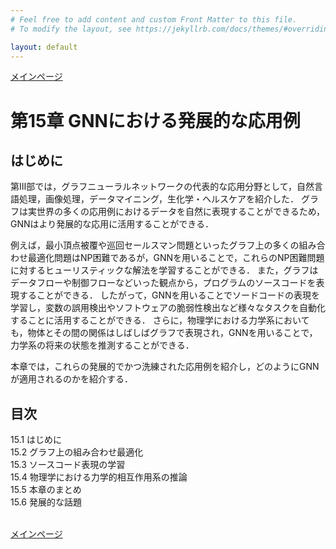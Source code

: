 ```yaml
---
# Feel free to add content and custom Front Matter to this file.
# To modify the layout, see https://jekyllrb.com/docs/themes/#overriding-theme-defaults

layout: default
---
```

<a href="../">メインページ</a>
<h1>第15章 GNNにおける発展的な応用例</h1>

<h2>はじめに</h2>
第Ⅲ部では，グラフニューラルネットワークの代表的な応用分野として，自然言語処理，画像処理，データマイニング，生化学・ヘルスケアを紹介した． グラフは実世界の多くの応用例におけるデータを自然に表現することができるため，GNNはより発展的な応用に活用することができる．

例えば，最小頂点被覆や巡回セールスマン問題といったグラフ上の多くの組み合わせ最適化問題はNP困難であるが，GNNを用いることで，これらのNP困難問題に対するヒューリスティックな解法を学習することができる． また，グラフはデータフローや制御フローなどいった観点から，プログラムのソースコードを表現することができる． したがって，GNNを用いることでソードコードの表現を学習し，変数の誤用検出やソフトウェアの脆弱性検出など様々なタスクを自動化することに活用することができる． さらに，物理学における力学系においても，物体とその間の関係はしばしばグラフで表現され，GNNを用いることで，力学系の将来の状態を推測することができる．

本章では，これらの発展的でかつ洗練された応用例を紹介し，どのようにGNNが適用されるのかを紹介する．

<h2>目次</h2>
<ul style="list-style-type: none; padding-left:0;">
  <li>15.1 はじめに</li>
  <li>15.2 グラフ上の組み合わせ最適化</li>
  <li>15.3 ソースコード表現の学習</li>
  <li>15.4 物理学における力学的相互作用系の推論</li>
  <li>15.5 本章のまとめ</li>
  <li>15.6 発展的な話題</li>
</ul>
<br>
<a href="../">メインページ</a>
